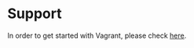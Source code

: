 # Support

In order to get started with Vagrant, please check [here](http://submitty.org/developer/vm_install_using_vagrant).
